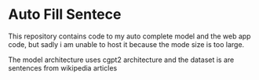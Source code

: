 # Auto Fill Sentece
This repository contains  code to my auto complete model and the web app code, but sadly i am unable to host it because the mode size is too large.

The model architecture uses cgpt2 architecture and the dataset is are sentences from wikipedia articles
